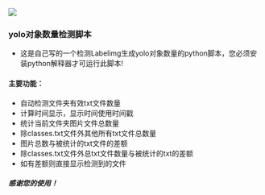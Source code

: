 ![](https://media.giphy.com/media/icUEIrjnUuFCWDxFpU/giphy.gif)

### yolo对象数量检测脚本
* 这是自己写的一个检测Labelimg生成yolo对象数量的python脚本，您必须安装python解释器才可运行此脚本!
#### 主要功能：
* 自动检测文件夹有效txt文件数量
* 计算时间显示，显示时间使用时间戳
* 统计当前文件夹图片文件总数量
* 除classes.txt文件外其他所有txt文件总数量
* 图片总数与被统计的txt文件的差额
* 除classes.txt文件外总txt文件数量与被统计的txt的差额
* 如有差额则直接显示检测到的文件
#####  感谢您的使用！
